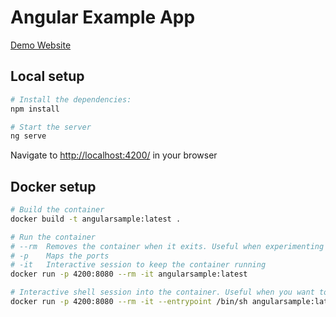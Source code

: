 # Angular Example App

[Demo Website](https://angular.realworld.io)


## Local setup

```bash
# Install the dependencies:
npm install

# Start the server
ng serve
```

Navigate to [http://localhost:4200/](http://localhost:4200/) in your browser


## Docker setup

```bash
# Build the container
docker build -t angularsample:latest .

# Run the container
# --rm  Removes the container when it exits. Useful when experimenting to prevent dozens of containers.
# -p    Maps the ports
# -it   Interactive session to keep the container running
docker run -p 4200:8080 --rm -it angularsample:latest

# Interactive shell session into the container. Useful when you want to debug the container
docker run -p 4200:8080 --rm -it --entrypoint /bin/sh angularsample:latest
```
